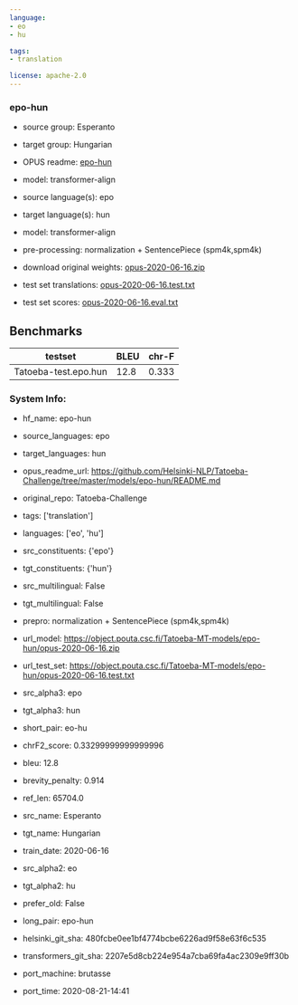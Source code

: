 ```yaml
---
language: 
- eo
- hu

tags:
- translation

license: apache-2.0
---
```


### epo-hun

* source group: Esperanto 
* target group: Hungarian 
*  OPUS readme: [epo-hun](https://github.com/Helsinki-NLP/Tatoeba-Challenge/tree/master/models/epo-hun/README.md)

*  model: transformer-align
* source language(s): epo
* target language(s): hun
* model: transformer-align
* pre-processing: normalization + SentencePiece (spm4k,spm4k)
* download original weights: [opus-2020-06-16.zip](https://object.pouta.csc.fi/Tatoeba-MT-models/epo-hun/opus-2020-06-16.zip)
* test set translations: [opus-2020-06-16.test.txt](https://object.pouta.csc.fi/Tatoeba-MT-models/epo-hun/opus-2020-06-16.test.txt)
* test set scores: [opus-2020-06-16.eval.txt](https://object.pouta.csc.fi/Tatoeba-MT-models/epo-hun/opus-2020-06-16.eval.txt)

## Benchmarks

| testset               | BLEU  | chr-F |
|-----------------------|-------|-------|
| Tatoeba-test.epo.hun 	| 12.8 	| 0.333 |


### System Info: 
- hf_name: epo-hun

- source_languages: epo

- target_languages: hun

- opus_readme_url: https://github.com/Helsinki-NLP/Tatoeba-Challenge/tree/master/models/epo-hun/README.md

- original_repo: Tatoeba-Challenge

- tags: ['translation']

- languages: ['eo', 'hu']

- src_constituents: {'epo'}

- tgt_constituents: {'hun'}

- src_multilingual: False

- tgt_multilingual: False

- prepro:  normalization + SentencePiece (spm4k,spm4k)

- url_model: https://object.pouta.csc.fi/Tatoeba-MT-models/epo-hun/opus-2020-06-16.zip

- url_test_set: https://object.pouta.csc.fi/Tatoeba-MT-models/epo-hun/opus-2020-06-16.test.txt

- src_alpha3: epo

- tgt_alpha3: hun

- short_pair: eo-hu

- chrF2_score: 0.33299999999999996

- bleu: 12.8

- brevity_penalty: 0.914

- ref_len: 65704.0

- src_name: Esperanto

- tgt_name: Hungarian

- train_date: 2020-06-16

- src_alpha2: eo

- tgt_alpha2: hu

- prefer_old: False

- long_pair: epo-hun

- helsinki_git_sha: 480fcbe0ee1bf4774bcbe6226ad9f58e63f6c535

- transformers_git_sha: 2207e5d8cb224e954a7cba69fa4ac2309e9ff30b

- port_machine: brutasse

- port_time: 2020-08-21-14:41
